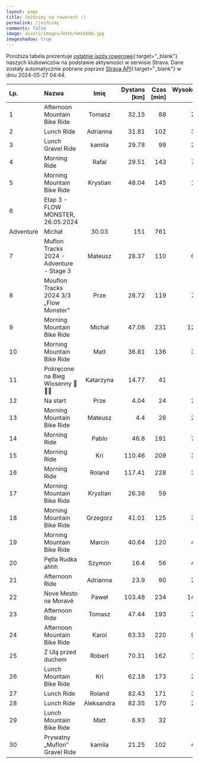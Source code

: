 ```yaml
---
layout: page
title: Jeździmy na rowerach :)
permalink: /jezdzimy
comments: false
image: assets/images/kmtb/kmtb008.jpg
imageshadow: true
---
```


Poniższa tabela prezentuje [ostatnie jazdy rowerowe](https://www.strava.com/clubs/336381){:target="_blank"} naszych klubowiczów na podstawie aktywności w serwisie Strava. Dane zostały automatycznie pobrane poprzez [Strava API](https://developers.strava.com/docs/reference/#api-Clubs-getClubActivitiesById){:target="_blank"} w dniu 2024-05-27 04:44.

Lp. | Nazwa | Imię | Dystans [km] | Czas [min] | Wysokość [m]
:--- | :--- | :---: | ---: | ---: | ---:
1|Afternoon Mountain Bike Ride|Tomasz|32.15|88|268
2|Lunch Ride|Adrianna|31.81|102|331
3|Lunch Gravel Ride|kamila|29.78|99|273
4|Morning Ride|Rafal|29.51|143|729
5|Morning Mountain Bike Ride|Krystian|48.04|145|173
6|Etap 3 - FLOW MONSTER, 26.05.2024
Adventure|Michał|30.03|151|761
7|Muflon Tracks 2024 - Adventure - Stage 3|Mateusz|28.37|110|674
8|Mouflon Tracks 2024 3/3 „Flow Monster”|Prze|28.72|119|765
9|Morning Mountain Bike Ride|Michał|47.08|231|1200
10|Morning Mountain Bike Ride|Matt|36.81|136|311
11|Pokręcone na Bieg Wiosenny 🚴🏃😀|Katarzyna|14.77|41|12
12|Na start|Prze|4.04|24|228
13|Morning Mountain Bike Ride|Mateusz|4.4|26|241
14|Morning Ride|Pablo|46.8|191|742
15|Morning Ride|Kri|110.46|209|309
16|Morning Ride|Roland|117.41|228|389
17|Morning Mountain Bike Ride|Krystian|26.38|59|99
18|Morning Mountain Bike Ride|Grzegorz|41.01|125|378
19|Morning Mountain Bike Ride|Marcin|40.64|120|409
20|Pętla Rudka ahhh|Szymon|16.4|56|415
21|Afternoon Ride|Adrianna|23.9|90|217
22|Nove Mesto na Moravě|Paweł|103.48|234|1491
23|Afternoon Ride|Tomasz|47.44|193|229
24|Afternoon Mountain Bike Ride|Karol|63.33|220|964
25|Z Ulą przed duchem|Robert|70.31|162|191
26|Lunch Mountain Bike Ride|Kri|62.18|173|260
27|Lunch Ride|Roland|82.43|171|392
28|Lunch Ride|Aleksandra|82.35|170|277
29|Lunch Mountain Bike Ride|Matt|6.93|32|26
30|Prywatny „Muflon” Gravel Ride|kamila|21.25|102|420
